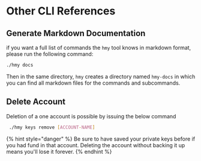 # Other CLI References

## Generate Markdown Documentation

if you want a full list of commands the `hmy` tool knows in markdown format, please run the following command:

```bash
./hmy docs
```

Then in the same directory, `hmy` creates a directory named `hmy-docs` in which you can find all markdown files for the commands and subcommands.

## Delete Account

Deletion of a one account is possible by issuing the below command

```bash
 ./hmy keys remove [ACCOUNT-NAME]
```

{% hint style="danger" %}
Be sure to have saved your private keys before if you had fund in that account. Deleting the account without backing it up means you'll lose it forever.
{% endhint %}

